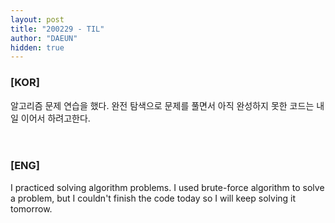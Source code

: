 ```yaml
---
layout: post
title: "200229 - TIL"
author: "DAEUN"
hidden: true
---
```


### [KOR]
알고리즘 문제 연습을 했다. 완전 탐색으로 문제를 풀면서 아직 완성하지 못한 코드는 내일 이어서 하려고한다.
<br><br><br>
### [ENG]
I practiced solving algorithm problems. I used brute-force algorithm to solve a problem, but I couldn't finish the code today so I will keep solving it tomorrow.